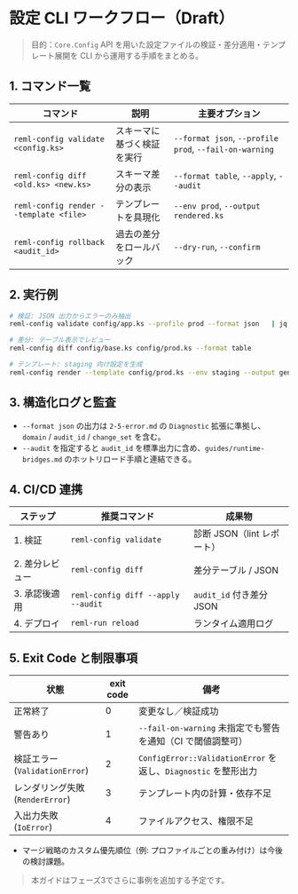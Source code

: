 # 設定 CLI ワークフロー（Draft）

> 目的：`Core.Config` API を用いた設定ファイルの検証・差分適用・テンプレート展開を CLI から運用する手順をまとめる。

## 1. コマンド一覧

| コマンド | 説明 | 主要オプション |
| --- | --- | --- |
| `reml-config validate <config.ks>` | スキーマに基づく検証を実行 | `--format json`, `--profile prod`, `--fail-on-warning` |
| `reml-config diff <old.ks> <new.ks>` | スキーマ差分の表示 | `--format table`, `--apply`, `--audit` |
| `reml-config render --template <file>` | テンプレートを具現化 | `--env prod`, `--output rendered.ks` |
| `reml-config rollback <audit_id>` | 過去の差分をロールバック | `--dry-run`, `--confirm` |

## 2. 実行例

```bash
# 検証: JSON 出力からエラーのみ抽出
reml-config validate config/app.ks --profile prod --format json   | jq '.diagnostics[] | {code, message, audit_id}'

# 差分: テーブル表示でレビュー
reml-config diff config/base.ks config/prod.ks --format table

# テンプレート: staging 向け設定を生成
reml-config render --template config/prod.ks --env staging --output generated/staging.ks
```

## 3. 構造化ログと監査

- `--format json` の出力は `2-5-error.md` の `Diagnostic` 拡張に準拠し、`domain` / `audit_id` / `change_set` を含む。
- `--audit` を指定すると `audit_id` を標準出力に含め、`guides/runtime-bridges.md` のホットリロード手順と連結できる。

## 4. CI/CD 連携

| ステップ | 推奨コマンド | 成果物 |
| --- | --- | --- |
| 1. 検証 | `reml-config validate` | 診断 JSON（lint レポート） |
| 2. 差分レビュー | `reml-config diff` | 差分テーブル / JSON |
| 3. 承認後適用 | `reml-config diff --apply --audit` | `audit_id` 付き差分 JSON |
| 4. デプロイ | `reml-run reload` | ランタイム適用ログ |

## 5. Exit Code と制限事項

| 状態 | exit code | 備考 |
| --- | --- | --- |
| 正常終了 | 0 | 変更なし／検証成功 |
| 警告あり | 1 | `--fail-on-warning` 未指定でも警告を通知（CI で閾値調整可） |
| 検証エラー (`ValidationError`) | 2 | `ConfigError::ValidationError` を返し、`Diagnostic` を整形出力 |
| レンダリング失敗 (`RenderError`) | 3 | テンプレート内の計算・依存不足 |
| 入出力失敗 (`IoError`) | 4 | ファイルアクセス、権限不足 |

- マージ戦略のカスタム優先順位（例: プロファイルごとの重み付け）は今後の検討課題。

> 本ガイドはフェーズ3でさらに事例を追加する予定です。
